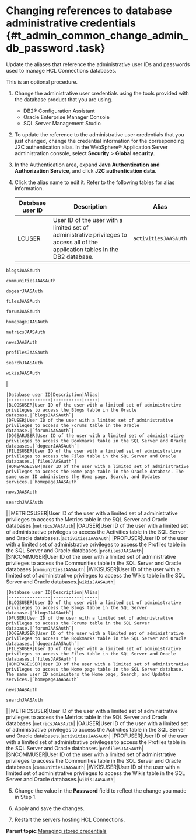 # Changing references to database administrative credentials {#t_admin_common_change_admin_db_password .task}

Update the aliases that reference the administrative user IDs and passwords used to manage HCL Connections databases.

This is an optional procedure.

1.  Change the administrative user credentials using the tools provided with the database product that you are using.

    -   DB2® Configuration Assistant
    -   Oracle Enterprise Manager Console
    -   SQL Server Management Studio
2.  To update the reference to the administrative user credentials that you just changed, change the credential information for the corresponding J2C authentication alias. In the WebSphere® Application Server administration console, select **Security** \> **Global security**.

3.  In the Authentication area, expand **Java Authentication and Authorization Service**, and click **J2C authentication data**.

4.  Click the alias name to edit it. Refer to the following tables for alias information.

    |Database user ID|Description|Alias|
    |----------------|-----------|-----|
    |LCUSER|User ID of the user with a limited set of administrative privileges to access all of the application tables in the DB2 database.|`activitiesJAASAuth`

`blogsJAASAuth`

`communitiesJAASAuth`

`dogearJAASAuth`

`filesJAASAuth`

`forumJAASAuth`

`homepageJAASAuth`

`metricsJAASAuth`

`newsJAASAuth`

`profilesJAASAuth`

`searchJAASAuth`

`wikisJAASAuth`

|

    |Database user ID|Description|Alias|
    |----------------|-----------|-----|
    |BLOGSUSER|User ID of the user with a limited set of administrative privileges to access the Blogs table in the Oracle database.|`blogsJAASAuth`|
    |DFUSER|User ID of the user with a limited set of administrative privileges to access the Forums table in the Oracle database.|`forumJAASAuth`|
    |DOGEARUSER|User ID of the user with a limited set of administrative privileges to access the Bookmarks table in the SQL Server and Oracle databases.|`dogearJAASAuth`|
    |FILESUSER|User ID of the user with a limited set of administrative privileges to access the Files table in the SQL Server and Oracle databases.|`filesJAASAuth`|
    |HOMEPAGEUSER|User ID of the user with a limited set of administrative privileges to access the Home page table in the Oracle database. The same user ID administers the Home page, Search, and Updates services.|`homepageJAASAuth`

`newsJAASAuth`

`searchJAASAuth`

|
    |METRICSUSER|User ID of the user with a limited set of administrative privileges to access the Metrics table in the SQL Server and Oracle databases.|`metricsJAASAuth`|
    |OAUSER|User ID of the user with a limited set of administrative privileges to access the Activities table in the SQL Server and Oracle databases.|`activitiesJAASAuth`|
    |PROFUSER|User ID of the user with a limited set of administrative privileges to access the Profiles table in the SQL Server and Oracle databases.|`profilesJAASAuth`|
    |SNCOMMUSER|User ID of the user with a limited set of administrative privileges to access the Communities table in the SQL Server and Oracle databases.|`communitiesJAASAuth`|
    |WIKISUSER|User ID of the user with a limited set of administrative privileges to access the Wikis table in the SQL Server and Oracle databases.|`wikisJAASAuth`|

    |Database user ID|Description|Alias|
    |----------------|-----------|-----|
    |BLOGSUSER|User ID of the user with a limited set of administrative privileges to access the Blogs table in the SQL Server database.|`blogsJAASAuth`|
    |DFUSER|User ID of the user with a limited set of administrative privileges to access the Forums table in the SQL Server database.|`forumJAASAuth`|
    |DOGEARUSER|User ID of the user with a limited set of administrative privileges to access the Bookmarks table in the SQL Server and Oracle databases.|`dogearJAASAuth`|
    |FILESUSER|User ID of the user with a limited set of administrative privileges to access the Files table in the SQL Server and Oracle databases.|`filesJAASAuth`|
    |HOMEPAGEUSER|User ID of the user with a limited set of administrative privileges to access the Home page table in the SQL Server database. The same user ID administers the Home page, Search, and Updates services.|`homepageJAASAuth`

`newsJAASAuth`

`searchJAASAuth`

|
    |METRICSUSER|User ID of the user with a limited set of administrative privileges to access the Metrics table in the SQL Server and Oracle databases.|`metricsJAASAuth`|
    |OAUSER|User ID of the user with a limited set of administrative privileges to access the Activities table in the SQL Server and Oracle databases.|`activitiesJAASAuth`|
    |PROFUSER|User ID of the user with a limited set of administrative privileges to access the Profiles table in the SQL Server and Oracle databases.|`profilesJAASAuth`|
    |SNCOMMUSER|User ID of the user with a limited set of administrative privileges to access the Communities table in the SQL Server and Oracle databases.|`communitiesJAASAuth`|
    |WIKISUSER|User ID of the user with a limited set of administrative privileges to access the Wikis table in the SQL Server and Oracle databases.|`wikisJAASAuth`|

5.  Change the value in the **Password** field to reflect the change you made in Step 1.

6.  Apply and save the changes.

7.  Restart the servers hosting HCL Connections.


**Parent topic:**[Managing stored credentials](../admin/c_admin_common_change_passwords.md)

